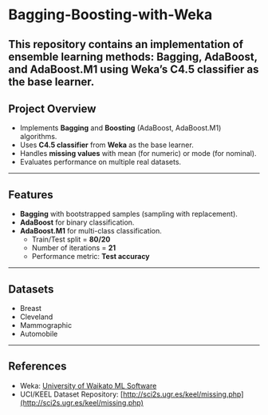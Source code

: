 # Bagging-Boosting-with-Weka
This repository contains an implementation of **ensemble learning methods**: Bagging, AdaBoost, and AdaBoost.M1 using **Weka’s C4.5 classifier** as the base learner.
---
##  Project Overview
* Implements **Bagging** and **Boosting** (AdaBoost, AdaBoost.M1) algorithms.
* Uses **C4.5 classifier** from **Weka** as the base learner.
* Handles **missing values** with mean (for numeric) or mode (for nominal).
* Evaluates performance on multiple real datasets.
---
##  Features
* **Bagging** with bootstrapped samples (sampling with replacement).
* **AdaBoost** for binary classification.
* **AdaBoost.M1** for multi-class classification.
  * Train/Test split = **80/20**
  * Number of iterations = **21**
  * Performance metric: **Test accuracy**
---
##  Datasets
* Breast
* Cleveland
* Mammographic
* Automobile
---
##  References
* Weka: [University of Waikato ML Software](http://www.cs.waikato.ac.nz/~ml/weka/)
* UCI/KEEL Dataset Repository: [http://sci2s.ugr.es/keel/missing.php](http://sci2s.ugr.es/keel/missing.php)
